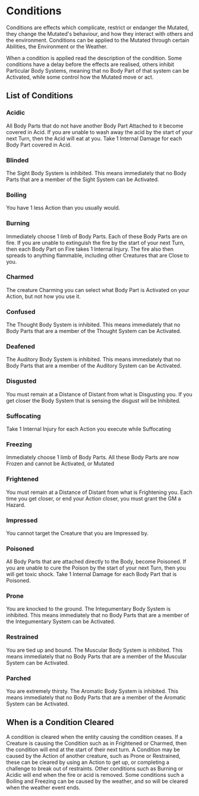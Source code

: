 # Conditions

Conditions are effects which complicate, restrict or endanger the Mutated, they change the Mutated's behaviour, and how they interact with others and the environment. Conditions can be applied to the Mutated through certain Abilities, the Environment or the Weather.

When a condition is applied read the description of the condition. Some conditions have a delay before the effects are realised, others inhibit Particular Body Systems, meaning that no Body Part of that system can be Activated, while some control how the Mutated move or act.

## List of Conditions

### Acidic

All Body Parts that do not have another Body Part Attached to it become covered in Acid. If you are unable to wash away the acid by the start of your next Turn, then the Acid will eat at you. Take 1 Internal Damage for each Body Part covered in Acid.

<!-- An info graphic here would be useful -->

### Blinded

The Sight Body System is inhibited. This means immediately that no Body Parts that are a member of the Sight System can be Activated.

### Boiling

You have 1 less Action than you usually would.

### Burning

Immediately choose 1 limb of Body Parts. Each of these Body Parts are on fire. If you are unable to extinguish the fire by the start of your next Turn, then each Body Part on Fire takes 1 Internal Injury. The fire also then spreads to anything flammable, including other Creatures that are Close to you.

### Charmed

The creature Charming you can select what Body Part is Activated on your Action, but not how you use it.

### Confused

The Thought Body System is inhibited. This means immediately that no Body Parts that are a member of the Thought System can be Activated.

### Deafened

The Auditory Body System is inhibited. This means immediately that no Body Parts that are a member of the Auditory System can be Activated.

### Disgusted

You must remain at a Distance of Distant from what is Disgusting you. If you get closer the Body System that is sensing the disgust will be Inhibited.

### Suffocating

Take 1 Internal Injury for each Action you execute while Suffocating

### Freezing

Immediately choose 1 limb of Body Parts. All these Body Parts are now Frozen and cannot be Activated, or Mutated

### Frightened

You must remain at a Distance of Distant from what is Frightening you. Each time you get closer, or end your Action closer, you must grant the GM a Hazard.

### Impressed

You cannot target the Creature that you are Impressed by.

### Poisoned

All Body Parts that are attached directly to the Body, become Poisoned. If you are unable to cure the Poison by the start of your next Turn, then you will get toxic shock. Take 1 Internal Damage for each Body Part that is Poisoned.

### Prone

You are knocked to the ground. The Integumentary Body System is inhibited. This means immediately that no Body Parts that are a member of the Integumentary System can be Activated.

### Restrained

You are tied up and bound. The Muscular Body System is inhibited. This means immediately that no Body Parts that are a member of the Muscular System can be Activated.

### Parched

You are extremely thirsty. The Aromatic Body System is inhibited. This means immediately that no Body Parts that are a member of the Aromatic System can be Activated.

## When is a Condition Cleared

A condition is cleared when the entity causing the condition ceases. If a Creature is causing the Condition such as in Frightened or Charmed, then the condition will end at the start of their next turn. A Condition may be caused by the Action of another creature, such as Prone or Restrained, these can be cleared by using an Action to get up, or completing a challenge to break out of restraints. Other conditions such as Burning or Acidic will end when the fire or acid is removed. Some conditions such a Boiling and Freezing can be caused by the weather, and so will be cleared when the weather event ends.
